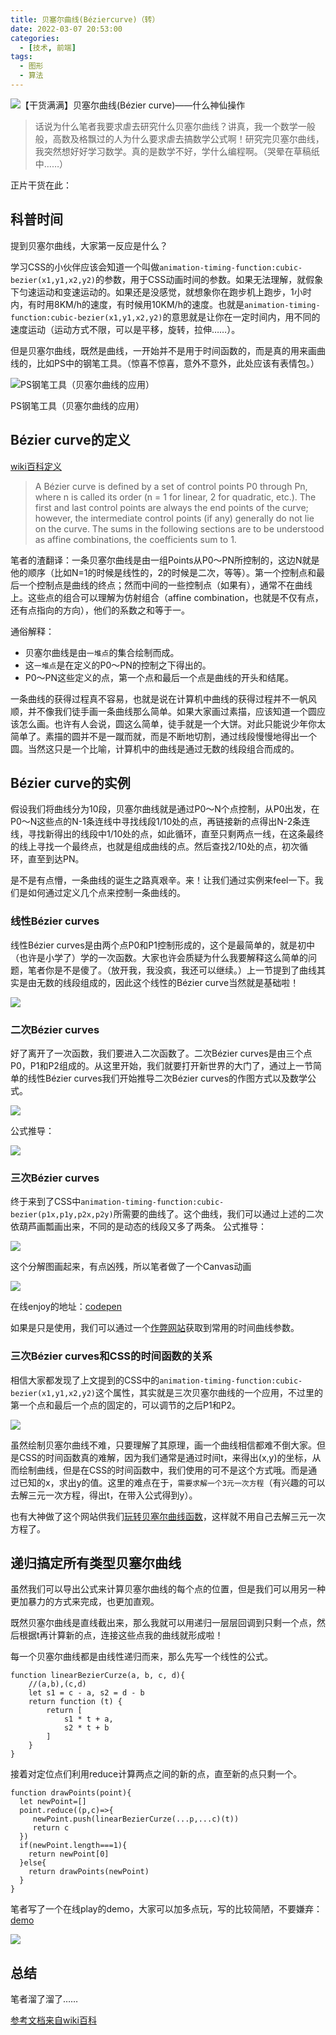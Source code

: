 ```yaml
---
title: 贝塞尔曲线(Béziercurve)（转）
date: 2022-03-07 20:53:00
categories:
  - [技术, 前端]
tags:
  - 图形
  - 算法
---
```


![【干货满满】贝塞尔曲线(Bézier curve)——什么神仙操作](/images/bezier.jpg)

> 话说为什么笔者我要求虐去研究什么贝塞尔曲线？讲真，我一个数学一般般，高数及格飘过的人为什么要求虐去搞数学公式啊！研究完贝塞尔曲线，我突然想好好学习数学。真的是数学不好，学什么编程啊。（哭晕在草稿纸中……）
<!-- more -->
正片干货在此：

## 科普时间

提到贝塞尔曲线，大家第一反应是什么？

学习CSS的小伙伴应该会知道一个叫做`animation-timing-function:cubic-bezier(x1,y1,x2,y2)`的参数，用于CSS动画时间的参数。如果无法理解，就假象下匀速运动和变速运动的。如果还是没感觉，就想象你在跑步机上跑步，1小时内，有时用8KM/h的速度，有时候用10KM/h的速度。也就是`animation-timing-function:cubic-bezier(x1,y1,x2,y2)`的意思就是让你在一定时间内，用不同的速度运动（运动方式不限，可以是平移，旋转，拉伸……）。

但是贝塞尔曲线，既然是曲线，一开始并不是用于时间函数的，而是真的用来画曲线的，比如PS中的钢笔工具。（惊喜不惊喜，意外不意外，此处应该有表情包。）

![PS钢笔工具（贝塞尔曲线的应用）](https://p1-jj.byteimg.com/tos-cn-i-t2oaga2asx/gold-user-assets/2019/2/1/168a9a2dc2c93f45~tplv-t2oaga2asx-zoom-in-crop-mark:3024:0:0:0.awebp)

PS钢笔工具（贝塞尔曲线的应用）

## Bézier curve的定义

[wiki百科定义](https://link.juejin.cn/?target=https%3A%2F%2Fen.wikipedia.org%2Fwiki%2FB%25C3%25A9zier_curve)

> A Bézier curve is defined by a set of control points P0 through Pn, where n is called its order (n = 1 for linear, 2 for quadratic, etc.). The first and last control points are always the end points of the curve; however, the intermediate control points (if any) generally do not lie on the curve. The sums in the following sections are to be understood as affine combinations, the coefficients sum to 1.

笔者的渣翻译：一条贝塞尔曲线是由一组Points从P0～PN所控制的，这边N就是他的顺序（比如N=1的时候是线性的，2的时候是二次，等等）。第一个控制点和最后一个控制点是曲线的终点；然而中间的一些控制点（如果有），通常不在曲线上。这些点的组合可以理解为仿射组合（affine combination，也就是不仅有点，还有点指向的方向），他们的系数之和等于一。

通俗解释：

-   贝塞尔曲线是由`一堆点`的集合绘制而成。
-   这`一堆点`是在定义的P0～PN的控制之下得出的。
-   P0～PN这些定义的点，第一个点和最后一个点是曲线的开头和结尾。

一条曲线的获得过程真不容易，也就是说在计算机中曲线的获得过程并不一帆风顺，并不像我们徒手画一条曲线那么简单。如果大家画过素描，应该知道一个圆应该怎么画。也许有人会说，圆这么简单，徒手就是一个大饼。对此只能说少年你太简单了。素描的圆并不是一蹴而就，而是不断地切割，通过线段慢慢地得出一个圆。当然这只是一个比喻，计算机中的曲线是通过无数的线段组合而成的。

## Bézier curve的实例

假设我们将曲线分为10段，贝塞尔曲线就是通过P0～N个点控制，从P0出发，在P0～N这些点的N-1条连线中寻找线段1/10处的点，再链接新的点得出N-2条连线，寻找新得出的线段中1/10处的点，如此循环，直至只剩两点一线，在这条最终的线上寻找一个最终点，也就是组成曲线的点。然后查找2/10处的点，初次循环，直至到达PN。

是不是有点懵，一条曲线的诞生之路真艰辛。来！让我们通过实例来feel一下。我们是如何通过定义几个点来控制一条曲线的。

### 线性Bézier curves

线性Bézier curves是由两个点P0和P1控制形成的，这个是最简单的，就是初中（也许是小学了）学的一次函数。大家也许会质疑为什么我要解释这么简单的问题，笔者你是不是傻了。（放开我，我没疯，我还可以继续。）上一节提到了曲线其实是由无数的线段组成的，因此这个线性的Bézier curve当然就是基础啦！

![](https://p1-jj.byteimg.com/tos-cn-i-t2oaga2asx/gold-user-assets/2019/2/1/168a8083f19a0b53~tplv-t2oaga2asx-zoom-in-crop-mark:3024:0:0:0.awebp)

### 二次Bézier curves

好了离开了一次函数，我们要进入二次函数了。二次Bézier curves是由三个点P0，P1和P2组成的。从这里开始，我们就要打开新世界的大门了，通过上一节简单的线性Bézier curves我们开始推导二次Bézier curves的作图方式以及数学公式。

![](https://p1-jj.byteimg.com/tos-cn-i-t2oaga2asx/gold-user-assets/2019/2/1/168a80972a60257e~tplv-t2oaga2asx-zoom-in-crop-mark:3024:0:0:0.awebp)

公式推导：

![](https://p1-jj.byteimg.com/tos-cn-i-t2oaga2asx/gold-user-assets/2019/2/3/168b3a9fbdbff587~tplv-t2oaga2asx-zoom-in-crop-mark:3024:0:0:0.awebp)

### 三次Bézier curves

终于来到了CSS中`animation-timing-function:cubic-bezier(p1x,p1y,p2x,p2y)`所需要的曲线了。这个曲线，我们可以通过上述的二次依葫芦画瓢画出来，不同的是动态的线段又多了两条。 公式推导：

![](https://p1-jj.byteimg.com/tos-cn-i-t2oaga2asx/gold-user-assets/2019/2/3/168b3a9835063d5a~tplv-t2oaga2asx-zoom-in-crop-mark:3024:0:0:0.awebp)

这个分解图画起来，有点凶残，所以笔者做了一个Canvas动画

![](https://p1-jj.byteimg.com/tos-cn-i-t2oaga2asx/gold-user-assets/2019/2/2/168ae8c80a820bcd~tplv-t2oaga2asx-zoom-in-crop-mark:3024:0:0:0.awebp)

在线enjoy的地址：[codepen](https://p1-jj.byteimg.com/tos-cn-i-t2oaga2asx/gold-user-assets/2019/2/1/168a9a0e40711248~tplv-t2oaga2asx-image.image)

如果是只是使用，我们可以通过一个[作弊网站](https://easings.net/)获取到常用的时间曲线参数。

### 三次Bézier curves和CSS的时间函数的关系

相信大家都发现了上文提到的CSS中的`animation-timing-function:cubic-bezier(x1,y1,x2,y2)`这个属性，其实就是三次贝塞尔曲线的一个应用，不过里的第一个点和最后一个点的固定的，可以调节的之后P1和P2。

![](https://p1-jj.byteimg.com/tos-cn-i-t2oaga2asx/gold-user-assets/2019/2/3/168b3aa4c5953795~tplv-t2oaga2asx-zoom-in-crop-mark:3024:0:0:0.awebp)

虽然绘制贝塞尔曲线不难，只要理解了其原理，画一个曲线相信都难不倒大家。但是CSS的时间函数真的难解，因为我们通常是通过时间t，来得出(x,y)的坐标，从而绘制曲线，但是在CSS的时间函数中，我们使用的可不是这个方式哦。而是通过已知的x，求出y的值。这里的难点在于，`需要求解一个3元一次方程`（有兴趣的可以去解三元一次方程，得出t，在带入公式得到y）。

也有大神做了这个网站供我们[玩转贝塞尔曲线函数](http://cubic-bezier.com)，这样就不用自己去解三元一次方程了。

## 递归搞定所有类型贝塞尔曲线

虽然我们可以导出公式来计算贝塞尔曲线的每个点的位置，但是我们可以用另一种更加暴力的方式来完成，也更加直观。

既然贝塞尔曲线是直线截出来，那么我就可以用递归一层层回调到只剩一个点，然后根据t再计算新的点，连接这些点我的曲线就形成啦！

每一个贝塞尔曲线都是由线性递归而来，那么先写一个线性的公式。

```
function linearBezierCurze(a, b, c, d){
    //(a,b),(c,d)
    let s1 = c - a, s2 = d - b
    return function (t) {
        return [
            s1 * t + a,
            s2 * t + b
        ]
    }
}

```

接着对定位点们利用reduce计算两点之间的新的点，直至新的点只剩一个。

```
function drawPoints(point){
  let newPoint=[]
  point.reduce((p,c)=>{
     newPoint.push(linearBezierCurze(...p,...c)(t))
     return c      
  })
  if(newPoint.length===1){
    return newPoint[0]
  }else{
    return drawPoints(newPoint)
  }
}

```

笔者写了一个在线play的demo，大家可以加多点玩，写的比较简陋，不要嫌弃：[demo](https://codepen.io/cherryvenus/embed/GzEgpz)

![](https://p1-jj.byteimg.com/tos-cn-i-t2oaga2asx/gold-user-assets/2019/2/3/168b3f5c64b6cf3f~tplv-t2oaga2asx-zoom-in-crop-mark:3024:0:0:0.awebp)

## 总结

笔者溜了溜了……

[参考文档来自wiki百科](https://zh.wikipedia.org/wiki/%E8%B2%9D%E8%8C%B2%E6%9B%B2%E7%B7%9A?wprov=sfla1)